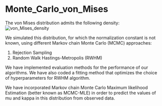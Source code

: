 # Monte_Carlo_von_Mises
The von Mises distribution admits the following density: ![von_Mises_density](https://i.imgur.com/yWeeFVl.png)

We simulated this distribution, for which the normalization constant is not known, using different Markov chain Monte Carlo (MCMC) approaches: 
1) Rejection Sampling
2) Random Walk Hastings-Metropolis (RWHM)

We have implemented evaluation methods for the performance of our algorithms. We have also coded a fitting method that optimizes the choice of hyperparameters for RWHM algorithm.  

We have incorporated Markov chain Monte Carlo Maximum likelihood Estimation (better known as MCMC-MLE) in order to predict the values of mu and kappa in this distribution from observed data.
